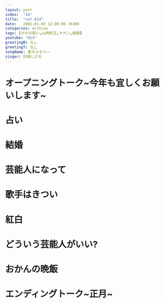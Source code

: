 ```yaml
---
layout: post
index:  "14"
title:  "vol.014"
date:   2002-01-03 12:00:00 +0300
categories: archive
tags: [ガキの使い,山崎邦正,オカン,結婚]
youtube: "014"
greetingM: なし
greetingT: なし
songName: 愛のメモリー
singer: 松崎しげる
---
```

# オープニングトーク~今年も宜しくお願いします~

# 占い

# 結婚

# 芸能人になって

# 歌手はきつい

# 紅白

# どういう芸能人がいい?

# おかんの晩飯

# エンディングトーク~正月~
